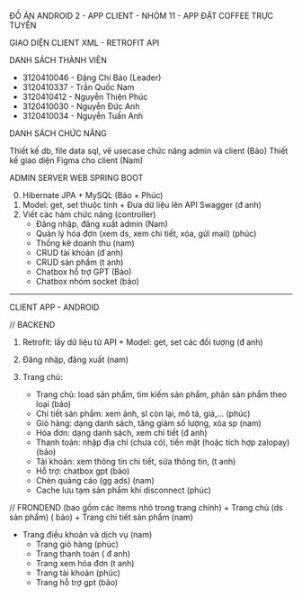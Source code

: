 ĐỒ ÁN ANDROID 2 - APP CLIENT - NHÓM 11 - APP ĐẶT COFFEE TRỰC TUYẾN

GIAO DIỆN CLIENT XML - RETROFIT API

DANH SÁCH THÀNH VIÊN

+ 3120410046 - Đặng Chí Bảo (Leader)
+ 3120410337 - Trần Quốc Nam
+ 3120410412 - Nguyễn Thiên Phúc
+ 3120410030 - Nguyễn Đức Anh
+ 3120410034 - Nguyễn Tuấn Anh

DANH SÁCH CHỨC NĂNG

Thiết kế db, file data sql, vẽ usecase chức năng admin và client (Bảo)
Thiết kế giao diện Figma cho client (Nam) 

ADMIN SERVER WEB SPRING BOOT

0. Hibernate JPA + MySQL (Bảo + Phúc)
1. Model: get, set thuộc tính + Đưa dữ liệu lên API Swagger (đ anh)
2. Viết các hàm chức năng (controller)
	+ Đăng nhập, đăng xuất admin (Nam)
	+ Quản lý hóa đơn (xem ds, xem chi tiết, xóa, gửi mail) (phúc) 
	+ Thống kê doanh thu (nam)
	+ CRUD tài khoản (đ anh) 
	+ CRUD sản phẩm (t anh) 
	+ Chatbox hỗ trợ GPT (Bảo)
	+ Chatbox nhóm socket (bảo)

-----------------------------------------------------------------------------------------------

CLIENT APP - ANDROID 

// BACKEND
1. Retrofit: lấy dữ liệu từ API + Model: get, set các đối tượng (đ anh)
2. Đăng nhập, đăng xuất (nam)
3. Trang chủ:

	+ Trang chủ: load sản phẩm, tìm kiếm sản phẩm, phân sản phẩm theo loại (bảo)
	+ Chi tiết sản phẩm: xem ảnh, sl còn lại, mô tả, giá,... (phúc)
	+ Giỏ hàng: dạng danh sách, tăng giảm số lượng, xóa sp (nam)
	+ Hóa đơn: dạng danh sách, xem chi tiết (đ anh)
	+ Thanh toán: nhập địa chỉ (chưa có), tiền mặt (hoặc tích hợp zalopay) (bảo)
	+ Tài khoản: xem thông tin chi tiết, sửa thông tin, (t anh)
	+ Hỗ trợ: chatbox gpt (bảo)
	+ Chèn quảng cáo (gg ads) (nam)
	+ Cache lưu tạm sản phẩm khi disconnect (phúc)


// FRONDEND (bao gồm các items nhỏ trong trang chính) 
	+ Trang chủ (ds sản phẩm) ( bảo)
	+ Trang chi tiết sản phẩm (nam)
+ Trang điều khoản và dịch vụ (nam)
	+ Trang giỏ hàng (phúc)
	+ Trang thanh toán ( đ anh)
	+ Trang xem hóa đơn (t anh)
	+ Trang tài khoản (phúc)
	+ Trang hỗ trợ gpt (bảo)

